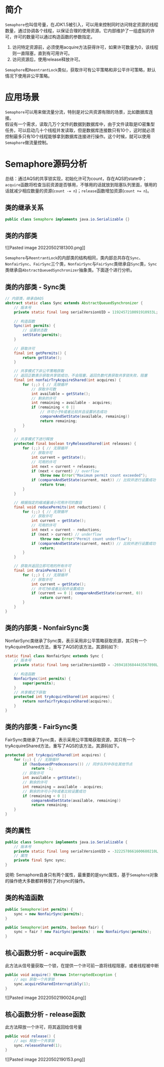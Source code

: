 # 简介
`Semaphore`也叫信号量，在JDK1.5被引入，可以用来控制同时访问特定资源的线程数量，通过协调各个线程，以保证合理的使用资源。它内部维护了一组虚拟的许可，许可的数量可以通过构造函数的参数指定。
1. 访问特定资源前，必须使用acquire方法获得许可，如果许可数量为0，该线程则一直阻塞，直到有可用许可。
2. 访问资源后，使用release释放许可。

`Semaphore`和`ReentrantLock`类似，获取许可有公平策略和非公平许可策略，默认情况下使用非公平策略。

# 应用场景
`Semaphore`可以用来做流量分流，特别是对公共资源有限的场景，比如数据库连接。  
假设有一个需求，读取几万个文件的数据到数据库中，由于文件读取是IO密集型任务，可以启动几十个线程并发读取，但是数据库连接数只有10个，这时就必须控制最多只有10个线程能够拿到数据库连接进行操作。这个时候，就可以使用`Semaphore`做流量控制。

# Semaphore源码分析
总结：通过AQS的共享锁实现，初始化许可为count，存在AQS的state中；`acquire`函数将检查当前资源是否够用，不够用的话就放到阻塞队列里面，够用的话就减少相应数量的资源(`count -= n`)；`release`函数增加资源(`count += n`)。

## 类的继承关系
```java
public class Semaphore implements java.io.Serializable {}
```

## 类的内部类
![[Pasted image 20220502181300.png]]

`Semaphore`与`ReentrantLock`的内部类的结构相同，类内部总共存在`Sync`、`NonfairSync`、`FairSync`三个类，`NonfairSync`与`FairSync`类继承自`Sync`类，`Sync`类继承自`AbstractQueuedSynchronizer`抽象类。下面逐个进行分析。

## 类的内部类 - Sync类

```java
// 内部类，继承自AQS
abstract static class Sync extends AbstractQueuedSynchronizer {
    // 版本号
    private static final long serialVersionUID = 1192457210091910933L;
    
    // 构造函数
    Sync(int permits) {
        // 设置状态数
        setState(permits);
    }
    
    // 获取许可
    final int getPermits() {
        return getState();
    }

    // 共享模式下非公平策略获取
    // 返回正数表示获取共享锁成功，不会阻塞，返回负数代表获取共享锁失败，阻塞
    final int nonfairTryAcquireShared(int acquires) {
        for (;;) { // 无限循环
            // 获取许可数
            int available = getState();
            // 剩余的许可
            int remaining = available - acquires;
            if (remaining < 0 ||
	            // 许可小于0或者比较并且设置状态成功
                compareAndSetState(available, remaining)) 
                return remaining;
        }
    }
    
    // 共享模式下进行释放
    protected final boolean tryReleaseShared(int releases) {
        for (;;) { // 无限循环
            // 获取许可
            int current = getState();
            // 可用的许可
            int next = current + releases;
            if (next < current) // overflow
                throw new Error("Maximum permit count exceeded");
            if (compareAndSetState(current, next)) // 比较并进行设置成功
                return true;
        }
    }

    // 根据指定的缩减量减小可用许可的数目
    final void reducePermits(int reductions) {
        for (;;) { // 无限循环
            // 获取许可
            int current = getState();
            // 可用的许可
            int next = current - reductions;
            if (next > current) // underflow
                throw new Error("Permit count underflow");
            if (compareAndSetState(current, next)) // 比较并进行设置成功
                return;
        }
    }

    // 获取并返回立即可用的所有许可
    final int drainPermits() {
        for (;;) { // 无限循环
            // 获取许可
            int current = getState();
            // 许可为0或者比较并设置成功
            if (current == 0 || compareAndSetState(current, 0)) 
                return current;
        }
    }
}
```

## 类的内部类 - NonfairSync类
NonfairSync类继承了Sync类，表示采用非公平策略获取资源，其只有一个tryAcquireShared方法，重写了AQS的该方法，其源码如下:

```java
static final class NonfairSync extends Sync {
    // 版本号
    private static final long serialVersionUID = -2694183684443567898L;
    
    // 构造函数
    NonfairSync(int permits) {
        super(permits);
    }
    // 共享模式下获取
    protected int tryAcquireShared(int acquires) {
        return nonfairTryAcquireShared(acquires);
    }
}
```

## 类的内部类 - FairSync类

FairSync类继承了Sync类，表示采用公平策略获取资源，其只有一个tryAcquireShared方法，重写了AQS的该方法，其源码如下。

```java
protected int tryAcquireShared(int acquires) {
    for (;;) { // 无限循环
        if (hasQueuedPredecessors()) // 同步队列中存在其他节点
            return -1;
        // 获取许可
        int available = getState();
        // 剩余的许可
        int remaining = available - acquires;
        // 剩余的许可小于0或者比较设置成功
        if (remaining < 0 ||
            compareAndSetState(available, remaining)) 
            return remaining;
    }
}
```
## 类的属性
```java
public class Semaphore implements java.io.Serializable {
    // 版本号
    private static final long serialVersionUID = -3222578661600680210L;
    // 属性
    private final Sync sync;
}
```
说明: Semaphore自身只有两个属性，最重要的是sync属性，基于`Semaphore`对象的操作绝大多数都转移到了对sync的操作。

## 类的构造函数
```java
public Semaphore(int permits) {
    sync = new NonfairSync(permits);
}

public Semaphore(int permits, boolean fair) {
    sync = fair ? new FairSync(permits) : new NonfairSync(permits);
}
```
## 核心函数分析 - acquire函数
此方法从信号量获取一个锁，在提供一个许可前一直将线程阻塞，或者线程被中断
```java
public void acquire() throws InterruptedException {
	// aqs 获取一个共享锁
    sync.acquireSharedInterruptibly(1);
}
```
![[Pasted image 20220502190024.png]]

## 核心函数分析 - release函数
此方法释放一个许可，将其返回给信号量
```java
public void release() {
	// aqs 释放一个共享锁
    sync.releaseShared(1);
}
```
![[Pasted image 20220502190153.png]]
